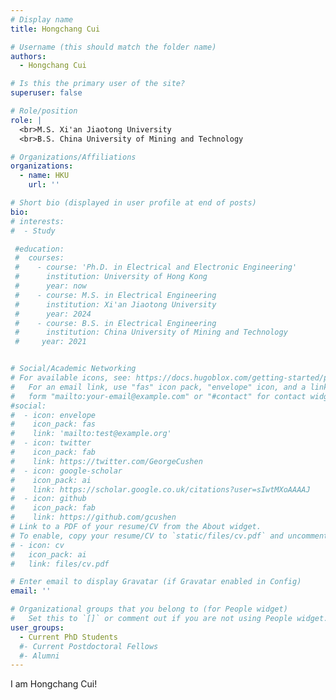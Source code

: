 ```yaml
---
# Display name
title: Hongchang Cui

# Username (this should match the folder name)
authors:
  - Hongchang Cui

# Is this the primary user of the site?
superuser: false

# Role/position
role: |
  <br>M.S. Xi'an Jiaotong University
  <br>B.S. China University of Mining and Technology

# Organizations/Affiliations
organizations:
  - name: HKU
    url: ''

# Short bio (displayed in user profile at end of posts)
bio: 
# interests:
#  - Study

 #education:
 #  courses:
 #    - course: 'Ph.D. in Electrical and Electronic Engineering'
 #      institution: University of Hong Kong
 #      year: now
 #    - course: M.S. in Electrical Engineering
 #      institution: Xi'an Jiaotong University
 #      year: 2024
 #    - course: B.S. in Electrical Engineering
 #      institution: China University of Mining and Technology
 #     year: 2021


# Social/Academic Networking
# For available icons, see: https://docs.hugoblox.com/getting-started/page-builder/#icons
#   For an email link, use "fas" icon pack, "envelope" icon, and a link in the
#   form "mailto:your-email@example.com" or "#contact" for contact widget.
#social:
#  - icon: envelope
#    icon_pack: fas
#    link: 'mailto:test@example.org'
#  - icon: twitter
#    icon_pack: fab
#    link: https://twitter.com/GeorgeCushen
#  - icon: google-scholar
#    icon_pack: ai
#    link: https://scholar.google.co.uk/citations?user=sIwtMXoAAAAJ
#  - icon: github
#    icon_pack: fab
#    link: https://github.com/gcushen
# Link to a PDF of your resume/CV from the About widget.
# To enable, copy your resume/CV to `static/files/cv.pdf` and uncomment the lines below.
# - icon: cv
#   icon_pack: ai
#   link: files/cv.pdf

# Enter email to display Gravatar (if Gravatar enabled in Config)
email: ''

# Organizational groups that you belong to (for People widget)
#   Set this to `[]` or comment out if you are not using People widget.
user_groups:
  - Current PhD Students
  #- Current Postdoctoral Fellows
  #- Alumni
---
```


I am Hongchang Cui!
